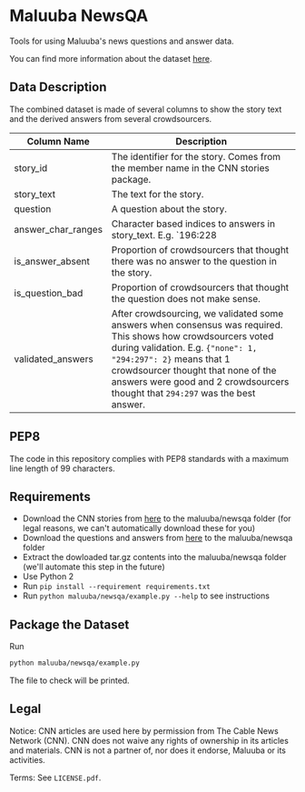 # Maluuba NewsQA
Tools for using Maluuba's news questions and answer data.

You can find more information about the dataset [here][maluuba_newsqa].

## Data Description

The combined dataset is made of several columns to show the story text and the derived answers from several crowdsourcers.

Column Name | Description
--- | ---
story_id | The identifier for the story. Comes from the member name in the CNN stories package.
story_text | The text for the story.
question | A question about the story.
answer_char_ranges | Character based indices to answers in story_text. E.g. `196:228|196:202,217:228|None`. Answers from different crowdsourcers are separated by `|`, within those, multiple selections from the same crowdsourcer are separated by `,`.  `None` means the crowdsourcer thought there was no answer to the question in the story. The start is inclusive and the end is exclusive. The end may point to whitespace after a token.
is_answer_absent | Proportion of crowdsourcers that thought there was no answer to the question in the story.
is_question_bad | Proportion of crowdsourcers that thought the question does not make sense.
validated_answers | After crowdsourcing, we validated some answers when consensus was required. This shows how crowdsourcers voted during validation. E.g. `{"none": 1, "294:297": 2}` means that 1 crowdsourcer thought that none of the answers were good and 2 crowdsourcers thought that `294:297` was the best answer.

## PEP8
The code in this repository complies with PEP8 standards with a maximum line length of 99 characters.

## Requirements

* Download the CNN stories from [here][cnn_stories] to the maluuba/newsqa folder (for legal reasons, we can't automatically download these for you) 
* Download the questions and answers from [here][maluuba_newsqa_dl] to the maluuba/newsqa folder
* Extract the dowloaded tar.gz contents into the maluuba/newsqa folder (we'll automate this step in the future)
* Use Python 2
* Run `pip install --requirement requirements.txt`
* Run `python maluuba/newsqa/example.py --help` to see instructions

## Package the Dataset
Run
```sh
python maluuba/newsqa/example.py
```

The file to check will be printed.

[cnn_stories]: http://cs.nyu.edu/~kcho/DMQA/
[maluuba_newsqa]: https://datasets.maluuba.com/NewsQA
[maluuba_newsqa_dl]: https://datasets.maluuba.com/NewsQA/dl

## Legal

Notice:  CNN articles are used here by permission from The Cable News Network (CNN).  CNN does not waive any rights of ownership in its articles and materials.  CNN is not a partner of, nor does it endorse, Maluuba or its activities.

Terms: See `LICENSE.pdf`.
